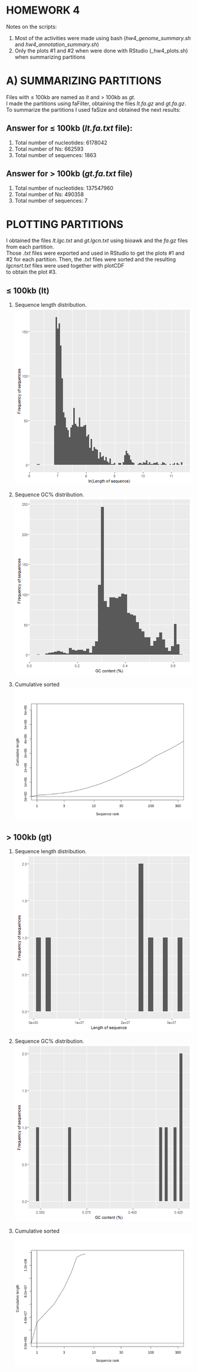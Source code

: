 # HOMEWORK 4

Notes on the scripts:
1. Most of the activities were made using bash (_hw4_genome_summary.sh_ and _hw4_annotation_summary.sh_)
2. Only the plots #1 and #2 when were done with RStudio (_hw4_plots.sh) when summarizing partitions  

# A) SUMMARIZING PARTITIONS

Files with ≤ 100kb are named as _lt_ and > 100kb as _gt_.  
I made the partitions using faFilter, obtaining the files _lt.fa.gz_ and _gt.fa.gz_.  
To summarize the partitions I used faSize and obtained the next results:

## Answer for ≤ 100kb (_lt.fa.txt_ file):

1. Total number of nucleotides: 6178042 
2. Total number of Ns: 662593
3. Total number of sequences: 1863

## Answer for > 100kb (_gt.fa.txt_ file)

1. Total number of nucleotides: 137547960  
2. Total number of Ns: 490358
3. Total number of sequences: 7

# PLOTTING PARTITIONS

I obtained the files _lt.lgc.txt_ and _gt.lgcn.txt_ using bioawk and the _fa.gz_ files from each partition.  
Those _.txt_ files were exported and used in RStudio to get the plots #1 and #2 for each partition.
Then, the _.txt_ files were sorted and the resulting _lgcnsrt.txt_ files were used together with plotCDF  
to obtain the plot #3.  

## ≤ 100kb (lt)

1. Sequence length distribution.
![ltlength](ltlgthplot.png)

2. Sequence GC% distribution.
![ltcn](ltgcplot.png)

3. Cumulative sorted
![ltsorted](lt.lgsrt.png)

## > 100kb (gt)

1. Sequence length distribution.
![gtlength](gtlgthplot.png)

2. Sequence GC% distribution.
![gtcn](gtgcplot.png)

3. Cumulative sorted
![gtsorted](gt.lgsrt.png)
